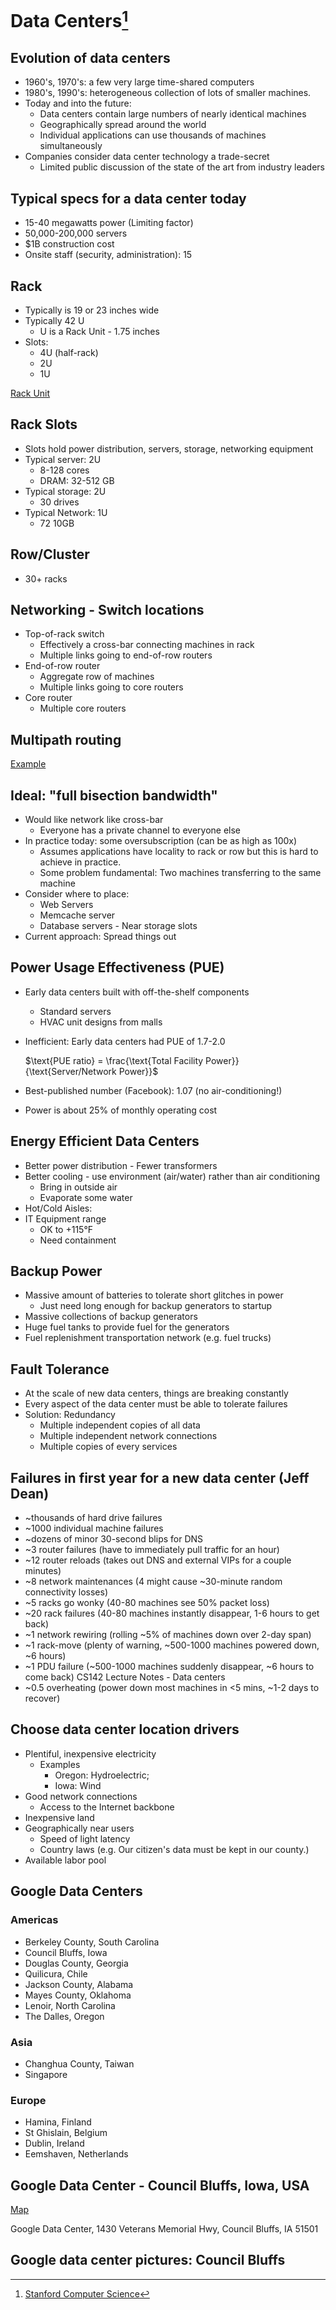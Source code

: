 # Data Centers[^1]

## Evolution of data centers

- 1960's, 1970's: a few very large time-shared computers
- 1980's, 1990's: heterogeneous collection of lots of smaller machines.
- Today and into the future:
  - Data centers contain large numbers of nearly identical machines
  - Geographically spread around the world
  - Individual applications can use thousands of machines simultaneously
- Companies consider data center technology a trade-secret
  - Limited public discussion of the state of the art from industry leaders

## Typical specs for a data center today

- 15-40 megawatts power (Limiting factor)
- 50,000-200,000 servers
- $1B construction cost
- Onsite staff (security, administration): 15

## Rack
- Typically is 19 or 23 inches wide
- Typically 42 U
  - U is a Rack Unit - 1.75 inches
- Slots:
  - 4U (half-rack)
  - 2U
  - 1U 

[Rack Unit](https://en.wikipedia.org/wiki/Rack_unit)

## Rack Slots

- Slots hold power distribution, servers, storage, networking equipment
- Typical server: 2U
  - 8-128 cores
  - DRAM: 32-512 GB
- Typical storage: 2U
  - 30 drives
- Typical Network: 1U
  - 72 10GB

## Row/Cluster

- 30+ racks

## Networking - Switch locations
- Top-of-rack switch
  - Effectively a cross-bar connecting machines in rack
  - Multiple links going to end-of-row routers
- End-of-row router
  - Aggregate row of machines
  - Multiple links going to core routers
- Core router
  - Multiple core routers

## Multipath routing

[Example](https://en.wikipedia.org/wiki/Equal-cost_multi-path_routing)

## Ideal: "full bisection bandwidth"
- Would like network like cross-bar
  - Everyone has a private channel to everyone else
- In practice today: some oversubscription (can be as high as 100x)
  - Assumes applications have locality to rack or row but this is hard to achieve in practice.
  - Some problem fundamental: Two machines transferring to the same machine
- Consider where to place:
  - Web Servers
  - Memcache server
  - Database servers - Near storage slots
- Current approach: Spread things out

## Power Usage Effectiveness (PUE)

- Early data centers built with off-the-shelf components
  - Standard servers
  - HVAC unit designs from malls
- Inefficient: Early data centers had PUE of 1.7-2.0

  $\text{PUE ratio} = \frac{\text{Total Facility Power}}{\text{Server/Network Power}}$

- Best-published number (Facebook): 1.07 (no air-conditioning!)
- Power is about 25% of monthly operating cost

## Energy Efficient Data Centers

- Better power distribution - Fewer transformers
- Better cooling - use environment (air/water) rather than air conditioning
  - Bring in outside air
  - Evaporate some water
- Hot/Cold Aisles:
- IT Equipment range
  - OK to +115°F
  - Need containment

## Backup Power

- Massive amount of batteries to tolerate short glitches in power 
  - Just need long enough for backup generators to startup
- Massive collections of backup generators
- Huge fuel tanks to provide fuel for the generators
- Fuel replenishment transportation network (e.g. fuel trucks)

## Fault Tolerance

- At the scale of new data centers, things are breaking constantly
- Every aspect of the data center must be able to tolerate failures
- Solution: Redundancy
  - Multiple independent copies of all data
  - Multiple independent network connections
  - Multiple copies of every services

## Failures in first year for a new data center (Jeff Dean)

- ~thousands of hard drive failures
- ~1000 individual machine failures
- ~dozens of minor 30-second blips for DNS
- ~3 router failures (have to immediately pull traffic for an hour)
- ~12 router reloads (takes out DNS and external VIPs for a couple minutes)
- ~8 network maintenances (4 might cause ~30-minute random connectivity losses)
- ~5 racks go wonky (40-80 machines see 50% packet loss)
- ~20 rack failures (40-80 machines instantly disappear, 1-6 hours to get back)
- ~1 network rewiring (rolling ~5% of machines down over 2-day span)
- ~1 rack-move (plenty of warning, ~500-1000 machines powered down, ~6 hours)
- ~1 PDU failure (~500-1000 machines suddenly disappear, ~6 hours to come back) CS142 Lecture Notes - Data centers
- ~0.5 overheating (power down most machines in <5 mins, ~1-2 days to recover)

## Choose data center location drivers
- Plentiful, inexpensive electricity 
  - Examples
    - Oregon: Hydroelectric;
    - Iowa: Wind
- Good network connections
  - Access to the Internet backbone
- Inexpensive land
- Geographically near users
  - Speed of light latency
  - Country laws (e.g. Our citizen's data must be kept in our county.)
- Available labor pool

## Google Data Centers

### Americas
- Berkeley County, South Carolina
- Council Bluffs, Iowa
- Douglas County, Georgia
- Quilicura, Chile
- Jackson County, Alabama
- Mayes County, Oklahoma
- Lenoir, North Carolina
- The Dalles, Oregon

### Asia
- Changhua County, Taiwan
- Singapore

### Europe
- Hamina, Finland
- St Ghislain, Belgium
- Dublin, Ireland
- Eemshaven, Netherlands

## Google Data Center - Council Bluffs, Iowa, USA

[Map](https://maps.google.com)

Google Data Center, 1430 Veterans Memorial Hwy, Council Bluffs, IA 51501

## Google data center pictures: Council Bluffs

[^1]: [Stanford Computer Science](https://cs.stanford.edu)
